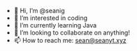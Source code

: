 - 👋 Hi, I’m @seanig
- 👀 I’m interested in coding
- 🌱 I’m currently learning Java
- 💞️ I’m looking to collaborate on anything!
- 📫 How to reach me: sean@seanyt.xyz

